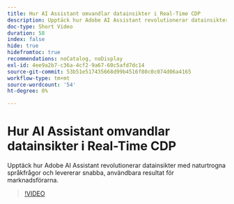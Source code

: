 ```yaml
---
title: Hur AI Assistant omvandlar datainsikter i Real-Time CDP
description: Upptäck hur Adobe AI Assistant revolutionerar datainsikter med naturtrogna språkfrågor och levererar snabba, användbara resultat för marknadsförarna.
doc-type: Short Video
duration: 58
index: false
hide: true
hidefromtoc: true
recommendations: noCatalog, noDisplay
exl-id: 4ee9a2b7-c36a-4cf2-9a67-60c5afd7dc14
source-git-commit: 53b51e517435668d99b4516f80c0c074d06a4165
workflow-type: tm+mt
source-wordcount: '54'
ht-degree: 0%

---
```


# Hur AI Assistant omvandlar datainsikter i Real-Time CDP

Upptäck hur Adobe AI Assistant revolutionerar datainsikter med naturtrogna språkfrågor och levererar snabba, användbara resultat för marknadsförarna.

<!-- 62_S653_3442539_57_how-ai-assistant-transforms-data-insights-in-realtime-cdp -->
>[!VIDEO](https://video.tv.adobe.com/v/3458199/?learn=on&enablevpops=true)
